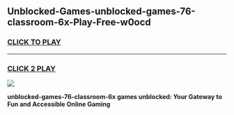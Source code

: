 
## Unblocked-Games-unblocked-games-76-classroom-6x-Play-Free-w0ocd
<h3>
<a href="https://premium76.site?title=unblocked-games-76-classroom-6x&ref=18A">CLICK TO PLAY</a></h3>
<hr>

<h3>
<a href="https://premium76.site?title=unblocked-games-76-classroom-6x&ref=18A">CLICK 2 PLAY</a>
  
</h3>

<a href="https://premium76.site?title=unblocked-games-76-classroom-6x&ref=18A"><img src="https://clearcache.store/games.png"></a>


**unblocked-games-76-classroom-6x games unblocked: Your Gateway to Fun and Accessible Online Gaming**
